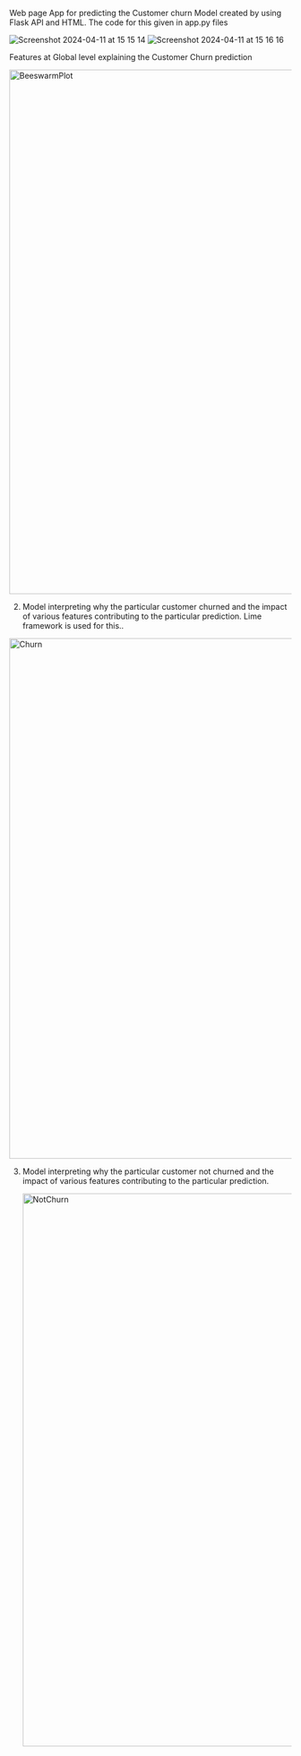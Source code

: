 Web page App for predicting the Customer churn Model created by using Flask API and HTML. The code for this given in app.py files

![Screenshot 2024-04-11 at 15 15 14](https://github.com/Adigo45/MasterThesis/assets/86388354/3ef09713-ac40-437e-a34d-04ea7b06b229)
![Screenshot 2024-04-11 at 15 16 16](https://github.com/Adigo45/MasterThesis/assets/86388354/1cab6597-b6a4-4cb7-bf7c-b1ae695979f0)
















Features at Global level explaining the Customer Churn prediction

<img width="937" alt="BeeswarmPlot" src="https://github.com/Adigo45/MasterThesis/assets/86388354/0088e276-d0dd-4f34-89ed-396c60bd365e">













2.  Model interpreting why the particular customer churned and the impact of various features contributing to the particular prediction. Lime framework is used for this..

<img width="930" alt="Churn" src="https://github.com/Adigo45/MasterThesis/assets/86388354/7e6199a7-6260-4439-ae9f-360fd82868f3">











3. Model interpreting why the particular customer not churned and the impact of various features contributing to the particular prediction.

   <img width="988" alt="NotChurn" src="https://github.com/Adigo45/MasterThesis/assets/86388354/18a03991-8aaf-43f0-9e5e-44779558942c">
